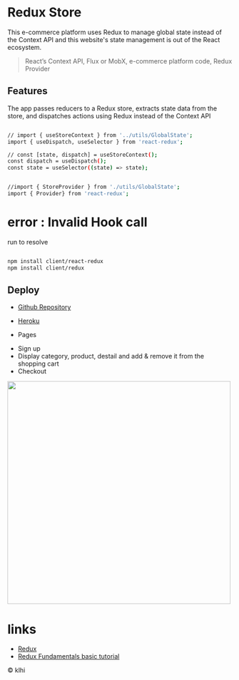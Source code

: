 # Redux Store

This e-commerce platform uses Redux to manage global state instead of the Context API and this website's state management is out of the React ecosystem.
> React’s Context API, Flux or MobX, e-commerce platform code, Redux Provider

## Features

The app passes reducers to a Redux store, extracts state data from the store, and  dispatches actions using Redux instead of the Context API

```bash

// import { useStoreContext } from '../utils/GlobalState';
import { useDispatch, useSelector } from 'react-redux';

// const [state, dispatch] = useStoreContext();
const dispatch = useDispatch();
const state = useSelector((state) => state);

```

```bash

//import { StoreProvider } from './utils/GlobalState';
import { Provider} from 'react-redux';

```

# error : Invalid Hook call

run to resolve 

```bash

npm install client/react-redux
npm install client/redux

```

## Deploy

* [Github Repository](https://github.com/klhi3/redux-store)
* [Heroku](https://redux-store-v.herokuapp.com/)

* Pages
- Sign up 
- Display category, product, destail and add & remove it from the shopping cart
- Checkout

<img src="./client/public/page.gif" width="500" />


# links

* [Redux](https://redux.js.org/)
* [Redux Fundamentals basic tutorial](https://redux.js.org/basics/basic-tutorial)


© klhi
